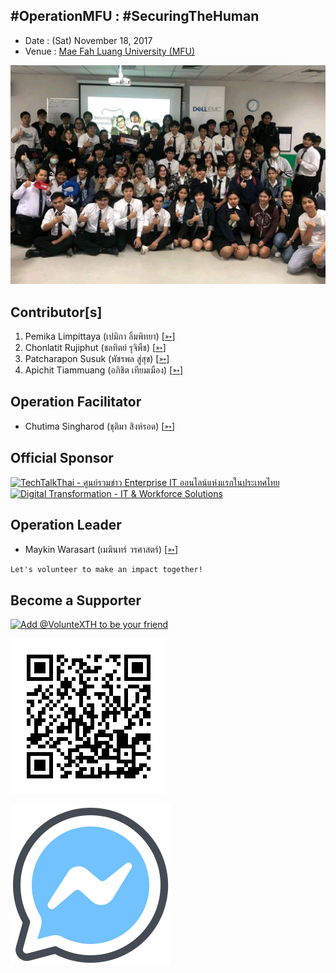 ## #OperationMFU : #SecuringTheHuman

+ Date : (Sat) November 18, 2017
+ Venue : [Mae Fah Luang University (MFU)](https://www.mfu.ac.th/)

[![](/OperationMFU/Group.jpg "#OperationMFU")](https://www.facebook.com/hashtag/OperationMFU)

## Contributor[s]
1. Pemika Limpittaya (เปมิกา ลิ้มพิทยา) [[➳](https://www.facebook.com/tourlek.fisho)]
1. Chonlatit Rujiphut (ชลทิตย์ รุจิพืช) [[➳](https://www.facebook.com/Tsunakun27)]
1. Patcharapon Susuk (พัชรพล สู่สุข) [[➳](https://www.facebook.com/Forestwick)]
1. Apichit Tiammuang (อภิชิต เทียมเมือง) [[➳](https://www.facebook.com/zer0kan)]

## Operation Facilitator
+ Chutima Singharod (ชุติมา สิงห์รอด) [[➳](https://www.facebook.com/parnziizaa)]

## Official Sponsor
[![](/OperationMFU/pic/TechTalkThai.jpg "TechTalkThai - ศูนย์รวมข่าว Enterprise IT ออนไลน์แห่งแรกในประเทศไทย")](https://www.techtalkthai.com/)
[![](/OperationMFU/pic/DellEMC_298.jpg "Digital Transformation - IT & Workforce Solutions")](https://www.delltechnologies.com/)

## Operation Leader
+ Maykin Warasart (เมฆินทร์ วรศาสตร์) [[➳](http://mk.in.th)]

```markdown
Let's volunteer to make an impact together!
```

## Become a Supporter

[![](https://scdn.line-apps.com/n/line_add_friends/btn/en.png "Add @VolunteXTH to be your friend")](https://lin.ee/cnIgUj4)

[![](/@VolunteXTH.png "Add @VolunteXTH to be your friend")](https://line.me/R/ti/p/@voluntex)

[![](/fb-m.png "Talk to us via FB messenger")](https://m.me/VolunteXTH)